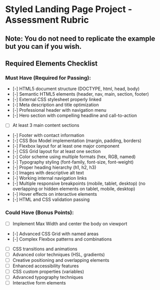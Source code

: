 # Styled Landing Page Project - Assessment Rubric

## Note: You do not need to replicate the example but you can if you wish.

## **Required Elements Checklist**

### **Must Have (Required for Passing):**

- [-] HTML5 document structure (DOCTYPE, html, head, body)
- [-] Semantic HTML5 elements (header, nav, main, section, footer)
- [-] External CSS stylesheet properly linked
- [-] Meta description and title optimization
- [-] Professional header with navigation menu
- [-] Hero section with compelling headline and call-to-action
- [ ] At least 3 main content sections
- [-] Footer with contact information
- [-] CSS Box Model implementation (margin, padding, borders)
- [-] Flexbox layout for at least one major component
- [-] CSS Grid layout for at least one section
- [-] Color scheme using multiple formats (hex, RGB, named)
- [-] Typography styling (font-family, font-size, font-weight)
- [-] Proper heading hierarchy (h1, h2, h3)
- [-] Images with descriptive alt text
- [-] Working internal navigation links
- [-] Multiple responsive breakpoints (mobile, tablet, desktop) (no overlapping or hidden elements on tablet, mobile, desktop)
- [-] Hover effects on interactive elements
- [-] HTML and CSS validation passing

### **Could Have (Bonus Points):**

- [ ] Implement Max Width and center the body on viewport
- [-] Advanced CSS Grid with named areas
- [-] Complex Flexbox patterns and combinations
- [ ] CSS transitions and animations
- [ ] Advanced color techniques (HSL, gradients)
- [ ] Creative positioning and overlapping elements
- [ ] Enhanced accessibility features
- [ ] CSS custom properties (variables)
- [ ] Advanced typography techniques
- [ ] Interactive form elements
